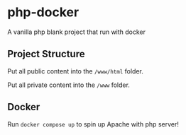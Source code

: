 # php-docker

A vanilla php blank project that run with docker

## Project Structure

Put all public content into the `/www/html` folder.

Put all private content into the `/www` folder.

## Docker

Run `docker compose up` to spin up Apache with php server!
